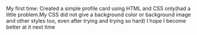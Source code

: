 My first time:
Created a simple profile card using HTML and CSS only(had a little problem.My CSS did not give a background color or background image and other styles too, even after trying and trying so hard)
I hope I become better at it next time
